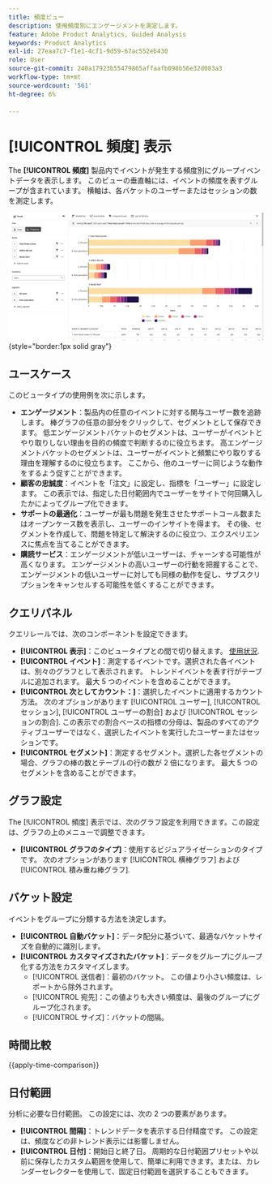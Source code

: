 ```yaml
---
title: 頻度ビュー
description: 使用頻度別にエンゲージメントを測定します。
feature: Adobe Product Analytics, Guided Analysis
keywords: Product Analytics
exl-id: 27eaa7c7-f1e1-4cf1-9d59-67ac552eb430
role: User
source-git-commit: 240a17923b55479865affaafb098b56e32d083a3
workflow-type: tm+mt
source-wordcount: '561'
ht-degree: 6%

---
```


# [!UICONTROL 頻度] 表示

The **[!UICONTROL 頻度]** 製品内でイベントが発生する頻度別にグループイベントデータを表示します。 このビューの垂直軸には、イベントの頻度を表すグループが含まれています。 横軸は、各バケットのユーザーまたはセッションの数を測定します。

![頻度のスクリーンショット](../assets/frequency-stacked.png){style="border:1px solid gray"}

## ユースケース

このビュータイプの使用例を次に示します。

* **エンゲージメント**：製品内の任意のイベントに対する関与ユーザー数を追跡します。 棒グラフの任意の部分をクリックして、セグメントとして保存できます。 低エンゲージメントバケットのセグメントは、ユーザーがイベントとやり取りしない理由を目的の頻度で判断するのに役立ちます。 高エンゲージメントバケットのセグメントは、ユーザーがイベントと頻繁にやり取りする理由を理解するのに役立ちます。 ここから、他のユーザーに同じような動作をするよう促すことができます。
* **顧客の忠誠度**：イベントを「注文」に設定し、指標を「ユーザー」に設定します。 この表示では、指定した日付範囲内でユーザーをサイトで何回購入したかによってグループ化できます。
* **サポートの最適化**：ユーザーが最も問題を発生させたサポートコール数またはオープンケース数を表示し、ユーザーのインサイトを得ます。 その後、セグメントを作成して、問題を特定して解決するのに役立つ、エクスペリエンスに焦点を当てることができます。
* **購読サービス**：エンゲージメントが低いユーザーは、チャーンする可能性が高くなります。 エンゲージメントの高いユーザーの行動を把握することで、エンゲージメントの低いユーザーに対しても同様の動作を促し、サブスクリプションをキャンセルする可能性を低くすることができます。

## クエリパネル

クエリレールでは、次のコンポーネントを設定できます。

* **[!UICONTROL 表示]**：このビュータイプとの間で切り替えます。 [使用状況](usage.md).
* **[!UICONTROL イベント]**：測定するイベントです。選択された各イベントは、別々のグラフとして表示されます。 トレンドイベントを表す行がテーブルに追加されます。 最大 5 つのイベントを含めることができます。
* **[!UICONTROL 次としてカウント：]**：選択したイベントに適用するカウント方法。 次のオプションがあります [!UICONTROL ユーザー],  [!UICONTROL セッション],  [!UICONTROL ユーザーの割合] および  [!UICONTROL セッションの割合]. この表示での割合ベースの指標の分母は、製品のすべてのアクティブユーザーではなく、選択したイベントを実行したユーザーまたはセッションです。
* **[!UICONTROL セグメント]**：測定するセグメント。選択した各セグメントの場合、グラフの棒の数とテーブルの行の数が 2 倍になります。 最大 5 つのセグメントを含めることができます。

## グラフ設定

The [!UICONTROL 頻度] 表示では、次のグラフ設定を利用できます。この設定は、グラフの上のメニューで調整できます。

* **[!UICONTROL グラフのタイプ]**：使用するビジュアライゼーションのタイプです。 次のオプションがあります [!UICONTROL 横棒グラフ] および [!UICONTROL 積み重ね棒グラフ].

## バケット設定

イベントをグループに分類する方法を決定します。

* **[!UICONTROL 自動バケット]**：データ配分に基づいて、最適なバケットサイズを自動的に識別します。
* **[!UICONTROL カスタマイズされたバケット]**：データをグループにグループ化する方法をカスタマイズします。
   * [!UICONTROL 送信者]：最初のバケット。 この値より小さい頻度は、レポートから除外されます。
   * [!UICONTROL 宛先]：この値よりも大きい頻度は、最後のグループにグループ化されます。
   * [!UICONTROL サイズ]：バケットの間隔。

## 時間比較

{{apply-time-comparison}}

## 日付範囲

分析に必要な日付範囲。 この設定には、次の 2 つの要素があります。

* **[!UICONTROL 間隔]**：トレンドデータを表示する日付精度です。 この設定は、頻度などの非トレンド表示には影響しません。
* **[!UICONTROL 日付]**：開始日と終了日。 周期的な日付範囲プリセットや以前に保存したカスタム範囲を使用して、簡単に利用できます。または、カレンダーセレクターを使用して、固定日付範囲を選択することもできます。
